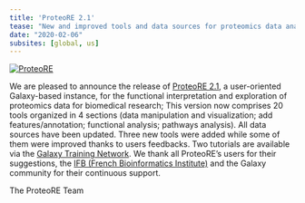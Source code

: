 ```yaml
---
title: 'ProteoRE 2.1'
tease: "New and improved tools and data sources for proteomics data analysis"
date: "2020-02-06"
subsites: [global, us]
---
```


[<img class="float-right" src="/use/proteore/proteore.png" alt="ProteoRE"  style="max-width: 15rem;" />](http://www.proteore.org/)

We are pleased to announce the release of [ProteoRE 2.1](http://www.proteore.org/), a user-oriented Galaxy-based instance, for the functional interpretation and exploration of proteomics data for biomedical research; This version now comprises 20 tools organized in 4 sections (data manipulation and visualization; add features/annotation; functional analysis;  pathways analysis). All data sources have been updated. Three new tools were added while some of them were improved thanks to users feedbacks. Two tutorials are available via the [Galaxy Training Network](http://www.proteore.org/). We thank all ProteoRE’s users for their suggestions, the [IFB (French Bioinformatics Institute)](https://www.france-bioinformatique.fr/en) and the Galaxy community for their continuous support.

The ProteoRE Team
